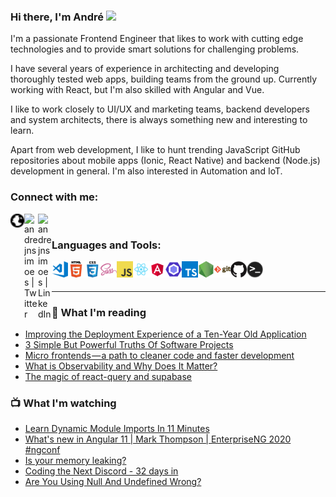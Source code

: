### Hi there, I'm André  <img src="https://media.giphy.com/media/hvRJCLFzcasrR4ia7z/giphy.gif" width="25px">

I'm a passionate Frontend Engineer that likes to work with cutting edge technologies and to provide smart solutions for challenging problems.

I have several years of experience in architecting and developing thoroughly tested web apps, building teams from the ground up. Currently working with React, but I'm also skilled with Angular and Vue. 

I like to work closely to UI/UX and marketing teams, backend developers and system architects, there is always something new and interesting to learn. 

Apart from web development, I like to hunt trending JavaScript GitHub repositories about mobile apps (Ionic, React Native) and backend (Node.js) development in general. I'm also interested in Automation and IoT.


### Connect with me:

[<img align="left" alt="teklinks.andrejnsimoes.com" width="22px" src="https://raw.githubusercontent.com/iconic/open-iconic/master/svg/globe.svg" />][website]
[<img align="left" alt="andrejnsimoes | Twitter" width="22px" src="https://cdn.jsdelivr.net/npm/simple-icons@v3/icons/twitter.svg" />][twitter]
[<img align="left" alt="andrejnsimoes | LinkedIn" width="22px" src="https://cdn.jsdelivr.net/npm/simple-icons@v3/icons/linkedin.svg" />][linkedin]

<br />

### Languages and Tools:

<img align="left" alt="Visual Studio Code" width="26px" src="https://raw.githubusercontent.com/github/explore/80688e429a7d4ef2fca1e82350fe8e3517d3494d/topics/visual-studio-code/visual-studio-code.png" />
<img align="left" alt="HTML5" width="26px" src="https://raw.githubusercontent.com/github/explore/80688e429a7d4ef2fca1e82350fe8e3517d3494d/topics/html/html.png" />
<img align="left" alt="CSS3" width="26px" src="https://raw.githubusercontent.com/github/explore/80688e429a7d4ef2fca1e82350fe8e3517d3494d/topics/css/css.png" />
<img align="left" alt="Sass" width="26px" src="https://raw.githubusercontent.com/github/explore/80688e429a7d4ef2fca1e82350fe8e3517d3494d/topics/sass/sass.png" />
<img align="left" alt="JavaScript" width="26px" src="https://raw.githubusercontent.com/github/explore/80688e429a7d4ef2fca1e82350fe8e3517d3494d/topics/javascript/javascript.png" />
<img align="left" alt="React" width="26px" src="https://raw.githubusercontent.com/github/explore/80688e429a7d4ef2fca1e82350fe8e3517d3494d/topics/react/react.png" />
<img align="left" alt="Angular" width="26px" src="https://raw.githubusercontent.com/github/explore/80688e429a7d4ef2fca1e82350fe8e3517d3494d/topics/angular/angular.png" />
<img align="left" alt="eslint" width="26px" src="https://raw.githubusercontent.com/github/explore/80688e429a7d4ef2fca1e82350fe8e3517d3494d/topics/eslint/eslint.png" />
<img align="left" alt="typescript" width="26px" src="https://raw.githubusercontent.com/github/explore/80688e429a7d4ef2fca1e82350fe8e3517d3494d/topics/typescript/typescript.png" />
<img align="left" alt="Node.js" width="26px" src="https://raw.githubusercontent.com/github/explore/80688e429a7d4ef2fca1e82350fe8e3517d3494d/topics/nodejs/nodejs.png" />
<img align="left" alt="Git" width="26px" src="https://raw.githubusercontent.com/github/explore/80688e429a7d4ef2fca1e82350fe8e3517d3494d/topics/git/git.png" />
<img align="left" alt="GitHub" width="26px" src="https://raw.githubusercontent.com/github/explore/78df643247d429f6cc873026c0622819ad797942/topics/github/github.png" />
<img align="left" alt="Terminal" width="26px" src="https://raw.githubusercontent.com/github/explore/80688e429a7d4ef2fca1e82350fe8e3517d3494d/topics/terminal/terminal.png" />

<br />
<br />

---

### 📕 What I'm reading

<!-- BLOG-POST-LIST:START -->
- [Improving the Deployment Experience of a Ten-Year Old Application](https://teklinks.andrejnsimoes.com/2021/07/improving-deployment-experience-of-ten.html)
- [3 Simple But Powerful Truths Of Software Projects](https://teklinks.andrejnsimoes.com/2021/07/3-simple-but-powerful-truths-of.html)
- [Micro frontends — a path to cleaner code and faster development](https://teklinks.andrejnsimoes.com/2021/07/micro-frontendsa-path-to-cleaner-code.html)
- [What is Observability and Why Does It Matter?](https://teklinks.andrejnsimoes.com/2021/07/what-is-observability-and-why-does-it.html)
- [The magic of react-query and supabase](https://teklinks.andrejnsimoes.com/2021/07/the-magic-of-react-query-and-supabase.html)
<!-- BLOG-POST-LIST:END -->

### 📺 What I'm watching

<!-- YOUTUBE:START -->
- [Learn Dynamic Module Imports In 11 Minutes](https://www.youtube.com/watch?v=ddVm53j80vc)
- [What's new in Angular 11 | Mark Thompson | EnterpriseNG 2020 #ngconf](https://www.youtube.com/watch?v=eDFVmesC8mk)
- [Is your memory leaking?](https://www.youtube.com/watch?v=XQMVOoPZLYs)
- [Coding the Next Discord - 32 days in](https://www.youtube.com/watch?v=7FQls0Grqbc)
- [Are You Using Null And Undefined Wrong?](https://www.youtube.com/watch?v=7bpQUVK9Gn4)
<!-- YOUTUBE:END -->


[website]: https://teklinks.andrejnsimoes.com
[twitter]: https://twitter.com/andrejnsimoes
[linkedin]: https://linkedin.com/in/andrejnsimoes